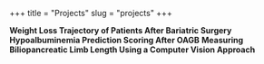 +++
title = "Projects"
slug = "projects"
+++

**Weight Loss Trajectory of Patients After Bariatric Surgery** 
**Hypoalbuminemia Prediction Scoring After OAGB** 
**Measuring Biliopancreatic Limb Length Using a Computer Vision Approach**